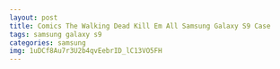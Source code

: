 ```yaml
---
layout: post
title: Comics The Walking Dead Kill Em All Samsung Galaxy S9 Case
tags: samsung galaxy s9
categories: samsung
img: 1uDCf8Au7r3U2b4qvEebrID_lC13VO5FH
---
```

